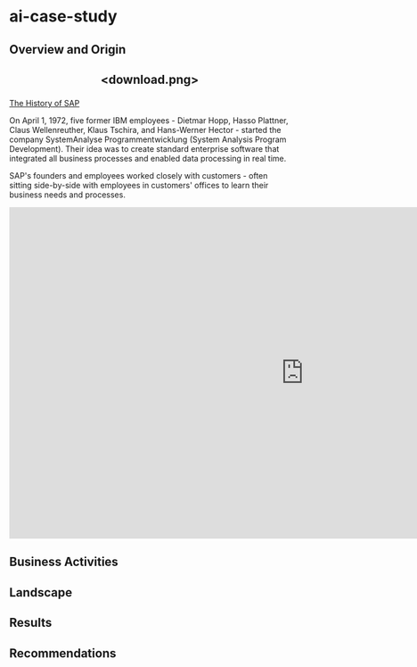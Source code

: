 # ai-case-study

## Overview and Origin

<h2 align="center">

<download.png>

<a href="https://www.sap.com/index.html">

</h2>

[The History of SAP](https://www.sap.com/about/company/history.html)

On April 1, 1972, five former IBM employees - Dietmar Hopp, Hasso Plattner, Claus Wellenreuther, Klaus Tschira, and Hans-Werner Hector - started the company SystemAnalyse Programmentwicklung (System Analysis Program Development). Their idea was to create standard enterprise software that integrated all business processes and enabled data processing in real time.

SAP's founders and employees worked closely with customers - often sitting side-by-side with employees in customers' offices to learn their business needs and processes. 

<iframe width="1056" height="594" src="https://www.youtube.com/embed/g-UaUrETB1E" title="The Origin of SAP: The Perfect First Customer (SAP celebrate 50 years)" frameborder="0" allow="accelerometer; autoplay; clipboard-write; encrypted-media; gyroscope; picture-in-picture; web-share" referrerpolicy="strict-origin-when-cross-origin" allowfullscreen></iframe>

## Business Activities

## Landscape

## Results

## Recommendations
